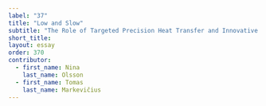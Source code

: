 ```yaml
---
label: "37"
title: "Low and Slow"
subtitle: "The Role of Targeted Precision Heat Transfer and Innovative Flexible Mat Technology for New Methodologies in the Conservation of Paintings on Canvas"
short_title:
layout: essay
order: 370
contributor:
  - first_name: Nina
    last_name: Olsson
  - first_name: Tomas
    last_name: Markevičius
---
```

